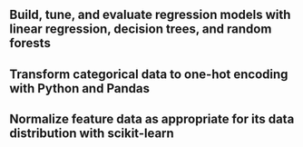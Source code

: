 ## Build, tune, and evaluate regression models with linear regression, decision trees, and random forests
## Transform categorical data to one-hot encoding with Python and Pandas
## Normalize feature data as appropriate for its data distribution with scikit-learn
